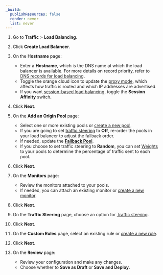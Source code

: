 ```yaml
---
_build:
  publishResources: false
  render: never
  list: never
---
```


1.  Go to **Traffic** > **Load Balancing**.

2.  Click **Create Load Balancer**.

3.  On the **Hostname** page:
    *   Enter a **Hostname**, which is the DNS name at which the load balancer is available. For more details on record priority, refer to [DNS records for load balancing](/load-balancing/reference/dns-records/).
    *   Toggle the orange cloud icon to update the [proxy mode](/load-balancing/understand-basics/proxy-modes/), which affects how traffic is routed and which IP addresses are advertised.
    *   If you want [session-based load balancing](/load-balancing/understand-basics/session-affinity/), toggle the **Session Affinity** switch.

4.  Click **Next**.

5.  On the **Add an Origin Pool** page:
    *   Select one or more existing pools or [create a new pool](/load-balancing/how-to/create-pool/#via-the-dashboard).
    *   If you are going to set [traffic steering](/load-balancing/understand-basics/traffic-steering/steering-policies/standard-options/) to **Off**, re-order the pools in your load balancer to adjust the fallback order.
    *   If needed, update the [**Fallback Pool**](/load-balancing/understand-basics/health-details/#fallback-pools).
    *   If you choose to set traffic steering to **Random**, you can set [Weights](/load-balancing/understand-basics/traffic-steering/steering-policies/standard-options/#random-steering) to your pools to determine the percentage of traffic sent to each pool.

6.  Click **Next**.

7.  On the **Monitors** page:
    *   Review the monitors attached to your pools.
    *   If needed, you can attach an existing monitor or [create a new monitor](/load-balancing/how-to/create-monitor/#via-the-dashboard).

8.  Click **Next**.

9.  On the **Traffic Steering** page, choose an option for [Traffic steering](/load-balancing/understand-basics/traffic-steering/steering-policies/).

10. Click **Next**.

11. On the **Custom Rules** page, select an existing rule or [create a new rule](/load-balancing/additional-options/load-balancing-rules/).

12. Click **Next**.

13. On the **Review** page:
    *   Review your configuration and make any changes.
    *   Choose whether to **Save as Draft** or **Save and Deploy**.
